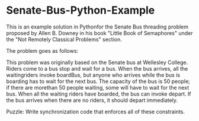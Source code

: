 # Senate-Bus-Python-Example

This is an example solution in Pythonfor the Senate Bus threading problem proposed by Allen B. Downey in his
book "Little Book of Semaphores" under the "Not Remotely Classical Problems" section. 

The problem goes as follows:

This problem was originally based on the Senate bus at Wellesley College. Riders come to a bus stop and wait
for a bus. When the bus arrives, all the waitingriders invoke boardBus, but anyone who arrives while the bus
is boarding has to wait for the next bus. The capacity of the bus is 50 people; if there are morethan 50
people waiting, some will have to wait for the next bus. When all the waiting riders have boarded, the bus
can invoke depart. If the bus arrives when there are no riders, it should depart immediately.

Puzzle: Write synchronization code that enforces all of these constraints.
